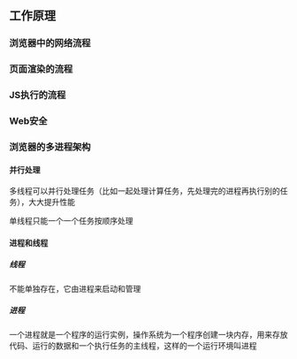 ## 工作原理

### 浏览器中的网络流程

### 页面渲染的流程

### JS执行的流程

### Web安全

### 浏览器的多进程架构

#### 并行处理

多线程可以并行处理任务（比如一起处理计算任务，先处理完的进程再执行别的任务），大大提升性能

单线程只能一个一个任务按顺序处理

#### 进程和线程

##### 线程

不能单独存在，它由进程来启动和管理

##### 进程

一个进程就是一个程序的运行实例，操作系统为一个程序创建一块内存，用来存放代码、运行的数据和一个执行任务的主线程，这样的一个运行环境叫进程

